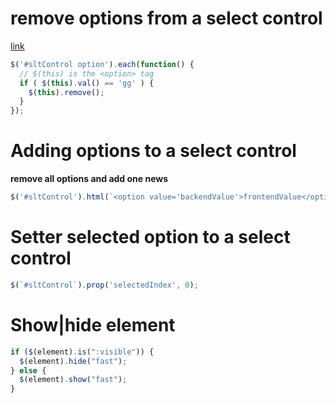 # remove options from a select control
[link](https://stackoverflow.com/questions/1518216/jquery-remove-options-from-select?answertab=votes#tab-top)
```javascript
$('#sltControl option').each(function() {
  // $(this) is the <option> tag
  if ( $(this).val() == 'gg' ) {
    $(this).remove();
  }
});
```

# Adding options to a select control
**remove all options and add one news**
```javascript
$('#sltControl').html(`<option value='backendValue'>frontendValue</option>`)
```

# Setter selected option to a select control
```javascript
$(`#sltControl`).prop('selectedIndex', 0);
```

# Show|hide element 
```javascript
if ($(element).is(":visible")) {
  $(element).hide("fast");
} else {
  $(element).show("fast");
}
```
